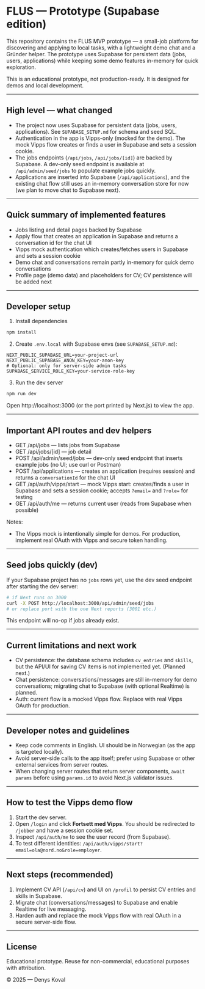 # FLUS — Prototype (Supabase edition)

This repository contains the FLUS MVP prototype — a small-job platform for discovering and applying to local tasks, with a lightweight demo chat and a Gründer helper. The prototype uses Supabase for persistent data (jobs, users, applications) while keeping some demo features in-memory for quick exploration.

This is an educational prototype, not production-ready. It is designed for demos and local development.

---

## High level — what changed

- The project now uses Supabase for persistent data (jobs, users, applications). See `SUPABASE_SETUP.md` for schema and seed SQL.
- Authentication in the app is Vipps-only (mocked for the demo). The mock Vipps flow creates or finds a user in Supabase and sets a session cookie.
- The jobs endpoints (`/api/jobs`, `/api/jobs/[id]`) are backed by Supabase. A dev-only seed endpoint is available at `/api/admin/seed/jobs` to populate example jobs quickly.
- Applications are inserted into Supabase (`/api/applications`), and the existing chat flow still uses an in-memory conversation store for now (we plan to move chat to Supabase next).

---

## Quick summary of implemented features

- Jobs listing and detail pages backed by Supabase
- Apply flow that creates an application in Supabase and returns a conversation id for the chat UI
- Vipps mock authentication which creates/fetches users in Supabase and sets a session cookie
- Demo chat and conversations remain partly in-memory for quick demo conversations
- Profile page (demo data) and placeholders for CV; CV persistence will be added next

---

## Developer setup

1. Install dependencies

```bash
npm install
```

2. Create `.env.local` with Supabase envs (see `SUPABASE_SETUP.md`):

```env
NEXT_PUBLIC_SUPABASE_URL=your-project-url
NEXT_PUBLIC_SUPABASE_ANON_KEY=your-anon-key
# Optional: only for server-side admin tasks
SUPABASE_SERVICE_ROLE_KEY=your-service-role-key
```

3. Run the dev server

```bash
npm run dev
```

Open http://localhost:3000 (or the port printed by Next.js) to view the app.

---

## Important API routes and dev helpers

- GET /api/jobs — lists jobs from Supabase
- GET /api/jobs/[id] — job detail
- POST /api/admin/seed/jobs — dev-only seed endpoint that inserts example jobs (no UI; use curl or Postman)
- POST /api/applications — creates an application (requires session) and returns a `conversationId` for the chat UI
- GET /api/auth/vipps/start — mock Vipps start: creates/finds a user in Supabase and sets a session cookie; accepts `?email=` and `?role=` for testing
- GET /api/auth/me — returns current user (reads from Supabase when possible)

Notes:
- The Vipps mock is intentionally simple for demos. For production, implement real OAuth with Vipps and secure token handling.

---

## Seed jobs quickly (dev)

If your Supabase project has no `jobs` rows yet, use the dev seed endpoint after starting the dev server:

```bash
# if Next runs on 3000
curl -X POST http://localhost:3000/api/admin/seed/jobs
# or replace port with the one Next reports (3001 etc.)
```

This endpoint will no-op if jobs already exist.

---

## Current limitations and next work

- CV persistence: the database schema includes `cv_entries` and `skills`, but the API/UI for saving CV items is not implemented yet. (Planned next.)
- Chat persistence: conversations/messages are still in-memory for demo conversations; migrating chat to Supabase (with optional Realtime) is planned.
- Auth: current flow is a mocked Vipps flow. Replace with real Vipps OAuth for production.

---

## Developer notes and guidelines

- Keep code comments in English. UI should be in Norwegian (as the app is targeted locally).
- Avoid server-side calls to the app itself; prefer using Supabase or other external services from server routes.
- When changing server routes that return server components, `await params` before using `params.id` to avoid Next.js validator issues.

---

## How to test the Vipps demo flow

1. Start the dev server.
2. Open `/login` and click **Fortsett med Vipps**. You should be redirected to `/jobber` and have a session cookie set.
3. Inspect `/api/auth/me` to see the user record (from Supabase).
4. To test different identities: `/api/auth/vipps/start?email=ola@nord.no&role=employer`.

---

## Next steps (recommended)

1. Implement CV API (`/api/cv`) and UI on `/profil` to persist CV entries and skills in Supabase.
2. Migrate chat (conversations/messages) to Supabase and enable Realtime for live messaging.
3. Harden auth and replace the mock Vipps flow with real OAuth in a secure server-side flow.

---

## License

Educational prototype. Reuse for non-commercial, educational purposes with attribution.

© 2025 — Denys Koval